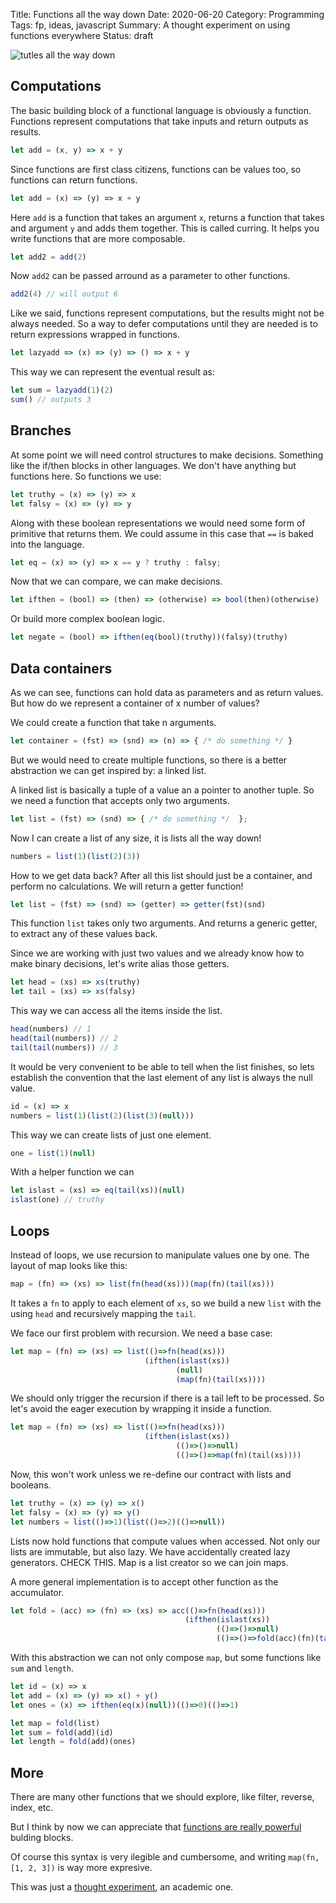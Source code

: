 Title: Functions all the way down
Date: 2020-06-20
Category: Programming
Tags: fp, ideas, javascript
Summary: A thought experiment on using functions everywhere
Status: draft

![tutles all the way down](/images/turtles-all-the-way-down.jpg "Turtles all the way down")


## Computations

The basic building block of a functional language is obviously a function. Functions represent computations that take inputs and return outputs as results.

```js
let add = (x, y) => x + y
```

Since functions are first class citizens, functions can be values too, so functions can return functions.

```js
let add = (x) => (y) => x + y
```

Here `add` is a function that takes an argument `x`, returns a function that takes and argument `y` and adds them together.
This is called curring. It helps you write functions that are more composable.

```js
let add2 = add(2)
```

Now `add2` can be passed arround as a parameter to other functions.

```js
add2(4) // will output 6
```

Like we said, functions represent computations, but the results might not be always needed. So a way to defer computations until they are needed is to return expressions wrapped in functions.

```js
let lazyadd => (x) => (y) => () => x + y
```

This way we can represent the eventual result as:
```js
let sum = lazyadd(1)(2)
sum() // outputs 3
```


## Branches

At some point we will need control structures to make decisions.
Something like the if/then blocks in other languages. We don't have anything but functions here. So functions we use:

```js
let truthy = (x) => (y) => x
let falsy = (x) => (y) => y
```

Along with these boolean representations we would need some form of primitive that returns them. We could assume in this case that `==` is baked into the language.

```js
let eq = (x) => (y) => x == y ? truthy : falsy;
```

Now that we can compare, we can make decisions.

```js
let ifthen = (bool) => (then) => (otherwise) => bool(then)(otherwise)
```

Or build more complex boolean logic.

```js
let negate = (bool) => ifthen(eq(bool)(truthy))(falsy)(truthy)
```

## Data containers

As we can see, functions can hold data as parameters and as return values. But how do we represent a container of x number of values?

We could create a function that take n arguments.

```js
let container = (fst) => (snd) => (n) => { /* do something */ }
```

But we would need to create multiple functions, so there is a better abstraction we can get inspired by: a linked list.

A linked list is basically a tuple of a value an a pointer to another tuple. So we need a function that accepts only two arguments.

```js
let list = (fst) => (snd) => { /* do something */  };
```

Now I can create a list of any size, it is lists all the way down!

```js
numbers = list(1)(list(2)(3))
```

How to we get data back? After all this list should just be a container, and perform no calculations. We will return a getter function! 

```js
let list = (fst) => (snd) => (getter) => getter(fst)(snd)
```

This function `list` takes only two arguments. And returns a generic getter, to extract any of these values back.

Since we are working with just two values and we already know how to  make binary decisions, let's write alias those getters.

```js
let head = (xs) => xs(truthy)
let tail = (xs) => xs(falsy)
```

This way we can access all the items inside the list.

```js
head(numbers) // 1
head(tail(numbers)) // 2
tail(tail(numbers)) // 3
```

It would be very convenient to be able to tell when the list finishes, so lets establish the convention that the last element of any list is always the null value.

```js
id = (x) => x
numbers = list(1)(list(2)(list(3)(null)))
```

This way we can create lists of just one element.

```js
one = list(1)(null)
```

With a helper function we can 

```js
let islast = (xs) => eq(tail(xs))(null)
islast(one) // truthy
```

## Loops

Instead of loops, we use recursion to manipulate values one by one.
The layout of map looks like this:

```js
map = (fn) => (xs) => list(fn(head(xs)))(map(fn)(tail(xs)))
```

It takes a `fn` to apply to each element of `xs`, so we build a new `list` with the using `head` and recursively mapping the `tail`.

We face our first problem with recursion. We need a base case:

```js
let map = (fn) => (xs) => list(()=>fn(head(xs)))
                              (ifthen(islast(xs))
                                     (null)
                                     (map(fn)(tail(xs))))	
```

We should only trigger the recursion if there is a tail left to be processed. So let's avoid the eager execution by wrapping it inside a function.

```js
let map = (fn) => (xs) => list(()=>fn(head(xs)))
                              (ifthen(islast(xs))
                                     (()=>()=>null)
                                     (()=>()=>map(fn)(tail(xs))))
```

Now, this won't work unless we re-define our contract with lists and booleans.

```js
let truthy = (x) => (y) => x()
let falsy = (x) => (y) => y()
let numbers = list(()=>1)(list(()=>2)(()=>null))
```

Lists now hold functions that compute values when accessed. Not only our lists are immutable, but also lazy. We have accidentally created lazy generators. CHECK THIS. Map is a list creator so we can join maps.

A more general implementation is to accept other function as the accumulator.

```js
let fold = (acc) => (fn) => (xs) => acc(()=>fn(head(xs)))
                                       (ifthen(islast(xs))
                                              (()=>()=>null)
                                              (()=>()=>fold(acc)(fn)(tail(xs))))
```

With this abstraction we can not only compose `map`, but some functions like `sum` and `length`.

```js
let id = (x) => x
let add = (x) => (y) => x() + y()
let ones = (x) => ifthen(eq(x)(null))(()=>0)(()=>1)

let map = fold(list)
let sum = fold(add)(id)
let length = fold(add)(ones)
```

## More

There are many other functions that we should explore, like filter, reverse, index, etc.

But I think by now we can appreciate that [functions are really powerful][1] bulding blocks.

Of course this syntax is very ilegible and cumbersome, and writing `map(fn, [1, 2, 3])` is way more expresive.

This was just a [thought experiment][2], an academic one.


[1]: https://www.cs.kent.ac.uk/people/staff/dat/miranda/whyfp90.pdf
[2]: https://www.youtube.com/watch?v=pUN3algpvMs
